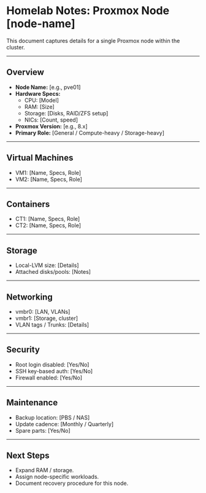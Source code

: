 # Homelab Notes: Proxmox Node [node-name]

This document captures details for a single Proxmox node within the cluster.

---

## Overview
- **Node Name:** [e.g., pve01]
- **Hardware Specs:**
  - CPU: [Model]
  - RAM: [Size]
  - Storage: [Disks, RAID/ZFS setup]
  - NICs: [Count, speed]
- **Proxmox Version:** [e.g., 8.x]
- **Primary Role:** [General / Compute-heavy / Storage-heavy]

---

## Virtual Machines
- VM1: [Name, Specs, Role]
- VM2: [Name, Specs, Role]

---

## Containers
- CT1: [Name, Specs, Role]
- CT2: [Name, Specs, Role]

---

## Storage
- Local-LVM size: [Details]
- Attached disks/pools: [Notes]

---

## Networking
- vmbr0: [LAN, VLANs]
- vmbr1: [Storage, cluster]
- VLAN tags / Trunks: [Details]

---

## Security
- Root login disabled: [Yes/No]
- SSH key-based auth: [Yes/No]
- Firewall enabled: [Yes/No]

---

## Maintenance
- Backup location: [PBS / NAS]
- Update cadence: [Monthly / Quarterly]
- Spare parts: [Yes/No]

---

## Next Steps
- Expand RAM / storage.
- Assign node-specific workloads.
- Document recovery procedure for this node.
